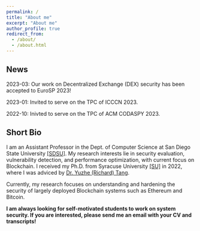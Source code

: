 ```yaml
---
permalink: /
title: "About me"
excerpt: "About me"
author_profile: true
redirect_from: 
  - /about/
  - /about.html
---
```


News
----
2023-03: Our work on Decentralized Exchange (DEX) security has been accepted to EuroSP 2023!

2023-01: Invited to serve on the TPC of ICCCN 2023.

2022-10: Inivted to serve on the TPC of ACM CODASPY 2023.



Short Bio
----
I am an Assistant Professor in the Dept. of Computer Science at San Diego State University [[SDSU]](https://cs.sdsu.edu/). My research interests lie in security evaluation, vulnerability detection, and performance optimization, with current focus on Blockchain. I received my Ph.D. from Syracuse University [[SU]](http://eng-cs.syr.edu/our-departments/electrical-engineering-and-computer-science) in 2022, where I was adviced by [Dr. Yuzhe (Richard) Tang](http://tristartom.github.io/). 

Currently, my research focuses on understanding and hardening the security of largely deployed Blockchain systems such as Ethereum and Bitcoin.

 **I am always looking for self-motivated students to work on system security. If you are interested, please send me an email with your CV and transcripts!** 




